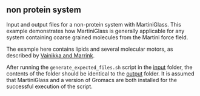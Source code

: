 ## non protein system


Input and output files for a non-protein system with MartiniGlass. This example demonstrates 
how MartiniGlass is generally applicable for any system containing coarse grained molecules
from the Martini force field.

The example here contains lipids and several molecular motors, as described by 
[Vainikka and Marrink](https://pubs.acs.org/doi/10.1021/acs.jctc.2c00796>).

After running the `generate_expected_files.sh` script in the [input](input) folder, the contents of 
the folder should be identical to the [output](output) folder. It is assumed that MartiniGlass and 
a version of Gromacs are both installed for the successful execution of the script.